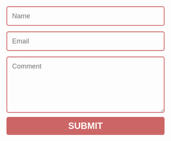 <form method="POST" data-netlify="true">
  <input name="name" type="text" class="feedback-input" placeholder="Name" />
  <input name="email" type="text" class="feedback-input" placeholder="Email" />
  <textarea name="text" class="feedback-input" placeholder="Comment"></textarea>
  <input type="submit" value="SUBMIT" />
</form>


<style>
  @import url(https://fonts.googleapis.com/css?family=Montserrat:400, 700);

  form {
    max-width: 420px;
    margin: 50px auto;
  }

  .feedback-input {
    color: white;
    font-family: Helvetica, Arial, sans-serif;
    font-weight: 500;
    font-size: 18px;
    border-radius: 5px;
    line-height: 22px;
    background-color: transparent;
    border: 2px solid #cc6666;
    transition: all 0.3s;
    padding: 13px;
    margin-bottom: 15px;
    width: 100%;
    box-sizing: border-box;
    outline: 0;
  }

  .feedback-input:focus {
    border: 2px solid #cc4949;
  }

  textarea {
    height: 150px;
    line-height: 150%;
    resize: vertical;
  }

  [type='submit'] {
    font-family: 'Montserrat', Arial, Helvetica, sans-serif;
    width: 100%;
    background: #cc6666;
    border-radius: 5px;
    border: 0;
    cursor: pointer;
    color: white;
    font-size: 24px;
    padding-top: 10px;
    padding-bottom: 10px;
    transition: all 0.3s;
    margin-top: -4px;
    font-weight: 700;
  }

  [type='submit']:hover {
    background: #cc4949;
  }
</style>